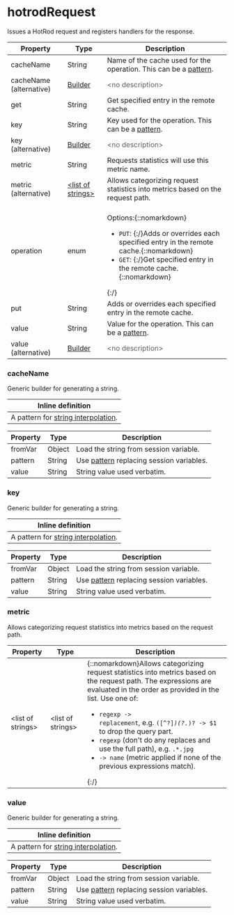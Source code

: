 ---
---
# hotrodRequest

Issues a HotRod request and registers handlers for the response.

| Property | Type | Description |
| ------- | ------- | -------- |
| cacheName | String | Name of the cache used for the operation. This can be a <a href="https://hyperfoil.io/userguide/benchmark/variables.html#string-interpolation">pattern</a>. |
| cacheName (alternative)| [Builder](#cachename) | <font color="#606060">&lt;no description&gt;</font> |
| get | String | Get specified entry in the remote cache. |
| key | String | Key used for the operation. This can be a <a href="https://hyperfoil.io/userguide/benchmark/variables.html#string-interpolation">pattern</a>. |
| key (alternative)| [Builder](#key) | <font color="#606060">&lt;no description&gt;</font> |
| metric | String | Requests statistics will use this metric name. |
| metric (alternative)| [&lt;list of strings&gt;](#metric) | Allows categorizing request statistics into metrics based on the request path. |
| operation | enum | <br>Options:{::nomarkdown}<ul><li><code>PUT</code>: {:/}Adds or overrides each specified entry in the remote cache.{::nomarkdown}</li><li><code>GET</code>: {:/}Get specified entry in the remote cache.{::nomarkdown}</li></ul>{:/} |
| put | String | Adds or overrides each specified entry in the remote cache. |
| value | String | Value for the operation. This can be a <a href="https://hyperfoil.io/userguide/benchmark/variables.html#string-interpolation">pattern</a>. |
| value (alternative)| [Builder](#value) | <font color="#606060">&lt;no description&gt;</font> |

### <a id="cacheName"></a>cacheName

Generic builder for generating a string.


| Inline definition |
| -------- |
| A pattern for <a href="https://hyperfoil.io/userguide/benchmark/variables.html#string-interpolation">string interpolation</a>. |

| Property | Type | Description |
| ------- | ------- | ------- |
| fromVar | Object | Load the string from session variable. |
| pattern | String | Use <a href="https://hyperfoil.io/userguide/benchmark/variables.html#string-interpolation">pattern</a> replacing session variables. |
| value | String | String value used verbatim. |

### <a id="key"></a>key

Generic builder for generating a string.


| Inline definition |
| -------- |
| A pattern for <a href="https://hyperfoil.io/userguide/benchmark/variables.html#string-interpolation">string interpolation</a>. |

| Property | Type | Description |
| ------- | ------- | ------- |
| fromVar | Object | Load the string from session variable. |
| pattern | String | Use <a href="https://hyperfoil.io/userguide/benchmark/variables.html#string-interpolation">pattern</a> replacing session variables. |
| value | String | String value used verbatim. |

### <a id="metric"></a>metric

Allows categorizing request statistics into metrics based on the request path.

| Property | Type | Description |
| ------- | ------- | ------- |
| &lt;list of strings&gt; | &lt;list of strings&gt; | {::nomarkdown}Allows categorizing request statistics into metrics based on the request path. The expressions are evaluated in the order as provided in the list. Use one of: <ul> <li><code>regexp -&gt; replacement</code>, e.g. <code>([^?]*)(\?.*)? -&gt; $1</code> to drop the query part. <li><code>regexp</code> (don't do any replaces and use the full path), e.g. <code>.*.jpg</code> <li><code>-&gt; name</code> (metric applied if none of the previous expressions match). </ul>{:/} |

### <a id="value"></a>value

Generic builder for generating a string.


| Inline definition |
| -------- |
| A pattern for <a href="https://hyperfoil.io/userguide/benchmark/variables.html#string-interpolation">string interpolation</a>. |

| Property | Type | Description |
| ------- | ------- | ------- |
| fromVar | Object | Load the string from session variable. |
| pattern | String | Use <a href="https://hyperfoil.io/userguide/benchmark/variables.html#string-interpolation">pattern</a> replacing session variables. |
| value | String | String value used verbatim. |

